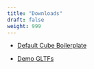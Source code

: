 ```yaml
---
title: "Downloads"
draft: false
weight: 999
---
```


- [Default Cube Boilerplate](https://github.com/mjurczyk/three-default-cube-boilerplate/)

- [Demo GLTFs](https://github.com/mjurczyk/three-default-cube/tree/develop/docs/demos/src/assets/models)
